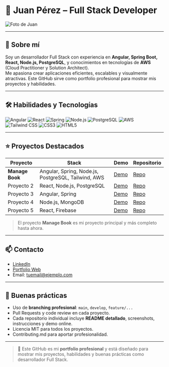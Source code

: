 # 👋 Juan Pérez – Full Stack Developer

![Foto de Juan](https://via.placeholder.com/150) <!-- reemplaza con tu foto real -->

---

## 💼 Sobre mí

Soy un desarrollador Full Stack con experiencia en **Angular, Spring Boot, React, Node.js, PostgreSQL**, y conocimientos en tecnologías de **AWS** (Cloud Practitioner y Solution Architect).  
Me apasiona crear aplicaciones eficientes, escalables y visualmente atractivas. Este GitHub sirve como portfolio profesional para mostrar mis proyectos y habilidades.

---

## 🛠️ Habilidades y Tecnologías

![Angular](https://img.shields.io/badge/Angular-DD0031?style=for-the-badge&logo=angular&logoColor=white)
![React](https://img.shields.io/badge/React-61DAFB?style=for-the-badge&logo=react&logoColor=black)
![Spring](https://img.shields.io/badge/Spring-6DB33F?style=for-the-badge&logo=spring&logoColor=white)
![Node.js](https://img.shields.io/badge/Node.js-339933?style=for-the-badge&logo=nodedotjs&logoColor=white)
![PostgreSQL](https://img.shields.io/badge/PostgreSQL-316192?style=for-the-badge&logo=postgresql&logoColor=white)
![AWS](https://img.shields.io/badge/AWS-232F3E?style=for-the-badge&logo=amazon-aws&logoColor=white)
![Tailwind CSS](https://img.shields.io/badge/Tailwind_CSS-06B6D4?style=for-the-badge&logo=tailwind-css&logoColor=white)
![CSS3](https://img.shields.io/badge/CSS3-1572B6?style=for-the-badge&logo=css3&logoColor=white)
![HTML5](https://img.shields.io/badge/HTML5-E34F26?style=for-the-badge&logo=html5&logoColor=white)

---

## ⭐ Proyectos Destacados

| Proyecto | Stack | Demo | Repositorio |
|----------|-------|------|------------|
| **Manage Book** | Angular, Spring, Node.js, PostgreSQL, Tailwind, AWS | [Demo](https://tu-demo-url.com) | [Repo](https://github.com/tu-usuario/manage-book) |
| Proyecto 2 | React, Node.js, PostgreSQL | [Demo](#) | [Repo](#) |
| Proyecto 3 | Angular, Spring | [Demo](#) | [Repo](#) |
| Proyecto 4 | Node.js, MongoDB | [Demo](#) | [Repo](#) |
| Proyecto 5 | React, Firebase | [Demo](#) | [Repo](#) |

> El proyecto **Manage Book** es mi proyecto principal y más completo hasta ahora.  

---

## 📫 Contacto

- [LinkedIn](https://www.linkedin.com/in/tu-usuario/)
- [Portfolio Web](https://tu-portfolio.com)
- Email: tuemail@ejemplo.com

---

## 🔧 Buenas prácticas

- Uso de **branching profesional**: `main`, `develop`, `feature/...`
- Pull Requests y code review en cada proyecto.
- Cada repositorio individual incluye **README detallado**, screenshots, instrucciones y demo online.
- Licencia MIT para todos los proyectos.
- Contributing.md para aportar profesionalidad.

---

> 🚀 Este GitHub es mi **portfolio profesional** y está diseñado para mostrar mis proyectos, habilidades y buenas prácticas como desarrollador Full Stack.
